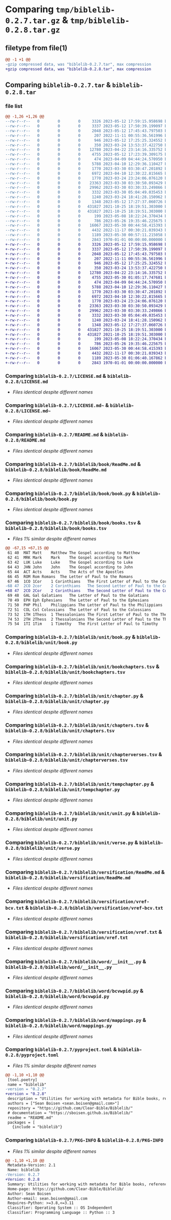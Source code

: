 # Comparing `tmp/biblelib-0.2.7.tar.gz` & `tmp/biblelib-0.2.8.tar.gz`

## filetype from file(1)

```diff
@@ -1 +1 @@
-gzip compressed data, was "biblelib-0.2.7.tar", max compression
+gzip compressed data, was "biblelib-0.2.8.tar", max compression
```

## Comparing `biblelib-0.2.7.tar` & `biblelib-0.2.8.tar`

### file list

```diff
@@ -1,26 +1,26 @@
--rw-r--r--   0        0        0     3326 2023-05-12 17:59:15.958698 biblelib-0.2.7/LICENSE.md
--rw-r--r--   0        0        0     3337 2023-05-12 17:50:39.199097 biblelib-0.2.7/LICENSE.md~
--rw-r--r--   0        0        0     2048 2023-05-12 17:45:43.797503 biblelib-0.2.7/README.md
--rw-r--r--   0        0        0      207 2022-11-11 00:55:36.561996 biblelib-0.2.7/biblelib/__init__.py
--rw-r--r--   0        0        0      946 2023-05-12 17:25:25.324552 biblelib-0.2.7/biblelib/book/ReadMe.md
--rw-r--r--   0        0        0      350 2023-03-24 13:53:37.422750 biblelib-0.2.7/biblelib/book/__init__.py
--rw-r--r--   0        0        0    12780 2023-04-22 23:14:16.335752 biblelib-0.2.7/biblelib/book/book.py
--rw-r--r--   0        0        0     4755 2023-05-12 17:23:39.309175 biblelib-0.2.7/biblelib/book/books.tsv
--rw-r--r--   0        0        0      474 2023-04-09 04:44:24.570950 biblelib-0.2.7/biblelib/unit/__init__.py
--rw-r--r--   0        0        0     5788 2023-04-10 12:29:36.110427 biblelib-0.2.7/biblelib/unit/book.py
--rw-r--r--   0        0        0     1770 2023-03-30 03:30:47.201892 biblelib-0.2.7/biblelib/unit/bookchapters.tsv
--rw-r--r--   0        0        0     6972 2023-04-10 12:30:22.815665 biblelib-0.2.7/biblelib/unit/chapter.py
--rw-r--r--   0        0        0     1770 2023-03-24 23:24:06.076120 biblelib-0.2.7/biblelib/unit/chapters.tsv
--rw-r--r--   0        0        0    23363 2023-03-30 03:30:50.093429 biblelib-0.2.7/biblelib/unit/chapterverses.tsv
--rw-r--r--   0        0        0    29962 2023-03-30 03:30:33.249866 biblelib-0.2.7/biblelib/unit/tempchapter.py
--rw-r--r--   0        0        0     3332 2023-03-30 05:04:49.035453 biblelib-0.2.7/biblelib/unit/unit.py
--rw-r--r--   0        0        0     1240 2023-03-24 18:41:28.150962 biblelib-0.2.7/biblelib/unit/verse.py
--rw-r--r--   0        0        0     1348 2023-05-12 17:27:37.060726 biblelib-0.2.7/biblelib/versification/ReadMe.md
--rw-r--r--   0        0        0   431827 2021-10-25 18:19:51.303000 biblelib-0.2.7/biblelib/versification/vref-bcv.txt
--rw-r--r--   0        0        0   431827 2021-10-25 18:19:51.303000 biblelib-0.2.7/biblelib/versification/vref.txt
--rw-r--r--   0        0        0      199 2023-05-08 18:22:24.370434 biblelib-0.2.7/biblelib/versification/vrefmap.py
--rw-r--r--   0        0        0      786 2023-05-26 19:35:46.225675 biblelib-0.2.7/biblelib/word/__init__.py
--rw-r--r--   0        0        0    16067 2023-05-30 00:44:58.415393 biblelib-0.2.7/biblelib/word/bcvwpid.py
--rw-r--r--   0        0        0     4432 2022-11-17 00:30:21.039343 biblelib-0.2.7/biblelib/word/mappings.py
--rw-r--r--   0        0        0     1189 2023-05-30 00:57:11.215058 biblelib-0.2.7/pyproject.toml
--rw-r--r--   0        0        0     2843 1970-01-01 00:00:00.000000 biblelib-0.2.7/PKG-INFO
+-rw-r--r--   0        0        0     3326 2023-05-12 17:59:15.958698 biblelib-0.2.8/LICENSE.md
+-rw-r--r--   0        0        0     3337 2023-05-12 17:50:39.199097 biblelib-0.2.8/LICENSE.md~
+-rw-r--r--   0        0        0     2048 2023-05-12 17:45:43.797503 biblelib-0.2.8/README.md
+-rw-r--r--   0        0        0      207 2022-11-11 00:55:36.561996 biblelib-0.2.8/biblelib/__init__.py
+-rw-r--r--   0        0        0      946 2023-05-12 17:25:25.324552 biblelib-0.2.8/biblelib/book/ReadMe.md
+-rw-r--r--   0        0        0      350 2023-03-24 13:53:37.422750 biblelib-0.2.8/biblelib/book/__init__.py
+-rw-r--r--   0        0        0    12780 2023-04-22 23:14:16.335752 biblelib-0.2.8/biblelib/book/book.py
+-rw-r--r--   0        0        0     4755 2023-05-30 01:05:17.747681 biblelib-0.2.8/biblelib/book/books.tsv
+-rw-r--r--   0        0        0      474 2023-04-09 04:44:24.570950 biblelib-0.2.8/biblelib/unit/__init__.py
+-rw-r--r--   0        0        0     5788 2023-04-10 12:29:36.110427 biblelib-0.2.8/biblelib/unit/book.py
+-rw-r--r--   0        0        0     1770 2023-03-30 03:30:47.201892 biblelib-0.2.8/biblelib/unit/bookchapters.tsv
+-rw-r--r--   0        0        0     6972 2023-04-10 12:30:22.815665 biblelib-0.2.8/biblelib/unit/chapter.py
+-rw-r--r--   0        0        0     1770 2023-03-24 23:24:06.076120 biblelib-0.2.8/biblelib/unit/chapters.tsv
+-rw-r--r--   0        0        0    23363 2023-03-30 03:30:50.093429 biblelib-0.2.8/biblelib/unit/chapterverses.tsv
+-rw-r--r--   0        0        0    29962 2023-03-30 03:30:33.249866 biblelib-0.2.8/biblelib/unit/tempchapter.py
+-rw-r--r--   0        0        0     3332 2023-03-30 05:04:49.035453 biblelib-0.2.8/biblelib/unit/unit.py
+-rw-r--r--   0        0        0     1240 2023-03-24 18:41:28.150962 biblelib-0.2.8/biblelib/unit/verse.py
+-rw-r--r--   0        0        0     1348 2023-05-12 17:27:37.060726 biblelib-0.2.8/biblelib/versification/ReadMe.md
+-rw-r--r--   0        0        0   431827 2021-10-25 18:19:51.303000 biblelib-0.2.8/biblelib/versification/vref-bcv.txt
+-rw-r--r--   0        0        0   431827 2021-10-25 18:19:51.303000 biblelib-0.2.8/biblelib/versification/vref.txt
+-rw-r--r--   0        0        0      199 2023-05-08 18:22:24.370434 biblelib-0.2.8/biblelib/versification/vrefmap.py
+-rw-r--r--   0        0        0      786 2023-05-26 19:35:46.225675 biblelib-0.2.8/biblelib/word/__init__.py
+-rw-r--r--   0        0        0    16067 2023-05-30 00:44:58.415393 biblelib-0.2.8/biblelib/word/bcvwpid.py
+-rw-r--r--   0        0        0     4432 2022-11-17 00:30:21.039343 biblelib-0.2.8/biblelib/word/mappings.py
+-rw-r--r--   0        0        0     1189 2023-05-30 01:06:40.167862 biblelib-0.2.8/pyproject.toml
+-rw-r--r--   0        0        0     2843 1970-01-01 00:00:00.000000 biblelib-0.2.8/PKG-INFO
```

### Comparing `biblelib-0.2.7/LICENSE.md` & `biblelib-0.2.8/LICENSE.md`

 * *Files identical despite different names*

### Comparing `biblelib-0.2.7/LICENSE.md~` & `biblelib-0.2.8/LICENSE.md~`

 * *Files identical despite different names*

### Comparing `biblelib-0.2.7/README.md` & `biblelib-0.2.8/README.md`

 * *Files identical despite different names*

### Comparing `biblelib-0.2.7/biblelib/book/ReadMe.md` & `biblelib-0.2.8/biblelib/book/ReadMe.md`

 * *Files identical despite different names*

### Comparing `biblelib-0.2.7/biblelib/book/book.py` & `biblelib-0.2.8/biblelib/book/book.py`

 * *Files identical despite different names*

### Comparing `biblelib-0.2.7/biblelib/book/books.tsv` & `biblelib-0.2.8/biblelib/book/books.tsv`

 * *Files 1% similar despite different names*

```diff
@@ -67,15 +67,15 @@
 61	40	MAT	Matt	Matthew	The Gospel according to Matthew
 62	41	MRK	Mark	Mark	The Gospel according to Mark
 63	42	LUK	Luke	Luke	The Gospel according to Luke
 64	43	JHN	John	John	The Gospel according to John
 65	44	ACT	Acts	Acts	The Acts of the Apostles
 66	45	ROM	Rom	Romans	The Letter of Paul to the Romans
 67	46	1CO	1Cor	1 Corinthians	The First Letter of Paul to the Corinthians
-68	47	2CO	2cor	2 Corinthians	The Second Letter of Paul to the Corinthians
+68	47	2CO	2Cor	2 Corinthians	The Second Letter of Paul to the Corinthians
 69	48	GAL	Gal	Galatians	The Letter of Paul to the Galatians
 70	49	EPH	Eph	Ephesians	The Letter of Paul to the Ephesians
 71	50	PHP	Phil	Philippians	The Letter of Paul to the Philippians
 72	51	COL	Col	Colossians	The Letter of Paul to the Colossians
 73	52	1TH	1Thess	1 Thessalonians	The First Letter of Paul to the Thessalonians
 74	53	2TH	2Thess	2 Thessalonians	The Second Letter of Paul to the Thessalonians
 75	54	1TI	1Tim	1 Timothy	The First Letter of Paul to Timothy
```

### Comparing `biblelib-0.2.7/biblelib/unit/book.py` & `biblelib-0.2.8/biblelib/unit/book.py`

 * *Files identical despite different names*

### Comparing `biblelib-0.2.7/biblelib/unit/bookchapters.tsv` & `biblelib-0.2.8/biblelib/unit/bookchapters.tsv`

 * *Files identical despite different names*

### Comparing `biblelib-0.2.7/biblelib/unit/chapter.py` & `biblelib-0.2.8/biblelib/unit/chapter.py`

 * *Files identical despite different names*

### Comparing `biblelib-0.2.7/biblelib/unit/chapters.tsv` & `biblelib-0.2.8/biblelib/unit/chapters.tsv`

 * *Files identical despite different names*

### Comparing `biblelib-0.2.7/biblelib/unit/chapterverses.tsv` & `biblelib-0.2.8/biblelib/unit/chapterverses.tsv`

 * *Files identical despite different names*

### Comparing `biblelib-0.2.7/biblelib/unit/tempchapter.py` & `biblelib-0.2.8/biblelib/unit/tempchapter.py`

 * *Files identical despite different names*

### Comparing `biblelib-0.2.7/biblelib/unit/unit.py` & `biblelib-0.2.8/biblelib/unit/unit.py`

 * *Files identical despite different names*

### Comparing `biblelib-0.2.7/biblelib/unit/verse.py` & `biblelib-0.2.8/biblelib/unit/verse.py`

 * *Files identical despite different names*

### Comparing `biblelib-0.2.7/biblelib/versification/ReadMe.md` & `biblelib-0.2.8/biblelib/versification/ReadMe.md`

 * *Files identical despite different names*

### Comparing `biblelib-0.2.7/biblelib/versification/vref-bcv.txt` & `biblelib-0.2.8/biblelib/versification/vref-bcv.txt`

 * *Files identical despite different names*

### Comparing `biblelib-0.2.7/biblelib/versification/vref.txt` & `biblelib-0.2.8/biblelib/versification/vref.txt`

 * *Files identical despite different names*

### Comparing `biblelib-0.2.7/biblelib/word/__init__.py` & `biblelib-0.2.8/biblelib/word/__init__.py`

 * *Files identical despite different names*

### Comparing `biblelib-0.2.7/biblelib/word/bcvwpid.py` & `biblelib-0.2.8/biblelib/word/bcvwpid.py`

 * *Files identical despite different names*

### Comparing `biblelib-0.2.7/biblelib/word/mappings.py` & `biblelib-0.2.8/biblelib/word/mappings.py`

 * *Files identical despite different names*

### Comparing `biblelib-0.2.7/pyproject.toml` & `biblelib-0.2.8/pyproject.toml`

 * *Files 1% similar despite different names*

```diff
@@ -1,10 +1,10 @@
 [tool.poetry]
 name = "biblelib"
-version = "0.2.7"
+version = "0.2.8"
 description = "Utilities for working with metadata for Bible books, references, pericopes, and other units."
 authors = ["Sean Boisen <sean.boisen@gmail.com>"]
 repository = "https://github.com/Clear-Bible/Biblelib/"
 # documentation = "https://sboisen.github.io/Biblelib/"
 readme = "README.md"
 packages = [
   {include = "biblelib"}
```

### Comparing `biblelib-0.2.7/PKG-INFO` & `biblelib-0.2.8/PKG-INFO`

 * *Files 1% similar despite different names*

```diff
@@ -1,10 +1,10 @@
 Metadata-Version: 2.1
 Name: biblelib
-Version: 0.2.7
+Version: 0.2.8
 Summary: Utilities for working with metadata for Bible books, references, pericopes, and other units.
 Home-page: https://github.com/Clear-Bible/Biblelib/
 Author: Sean Boisen
 Author-email: sean.boisen@gmail.com
 Requires-Python: >=3.8,<=3.11
 Classifier: Operating System :: OS Independent
 Classifier: Programming Language :: Python :: 3
```

